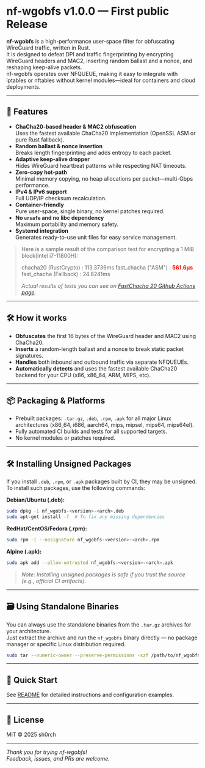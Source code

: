 # nf-wgobfs v1.0.0 — First public Release

**nf-wgobfs** is a high-performance user-space filter for obfuscating WireGuard traffic, written in Rust.  
It is designed to defeat DPI and traffic fingerprinting by encrypting WireGuard headers and MAC2, inserting random ballast and a nonce, and reshaping keep-alive packets.  
nf-wgobfs operates over NFQUEUE, making it easy to integrate with iptables or nftables without kernel modules—ideal for containers and cloud deployments.

---

## 🚀 Features

- **ChaCha20-based header & MAC2 obfuscation**  
  Uses the fastest available ChaCha20 implementation (OpenSSL ASM or pure Rust fallback).
- **Random ballast & nonce insertion**  
  Breaks length fingerprinting and adds entropy to each packet.
- **Adaptive keep-alive dropper**  
  Hides WireGuard heartbeat patterns while respecting NAT timeouts.
- **Zero-copy hot-path**  
  Minimal memory copying, no heap allocations per packet—multi-Gbps performance.
- **IPv4 & IPv6 support**  
  Full UDP/IP checksum recalculation.
- **Container-friendly**  
  Pure user-space, single binary, no kernel patches required.
- **No `unsafe` and no libc dependency**  
  Maximum portability and memory safety.
- **Systemd integration**  
  Generates ready-to-use unit files for easy service management.

> Here is a sample result of the comparison test for encrypting a 1 MiB block(Intel i7-11800H):
>
> chacha20 (RustCrypto)   : 113.3736ms
>fast_chacha ("ASM")     : <strong><span style="color: red;">561.6µs</span></strong>
>fast_chacha (Fallback)  : 24.8241ms
>
> _Actual results of tests you can see on [FastChacha 20 Github Actions page](https://github.com/sh0rch/fast_chacha/actions/workflows/tests.yml)._
---

## 🛠️ How it works

- **Obfuscates** the first 16 bytes of the WireGuard header and MAC2 using ChaCha20.
- **Inserts** a random-length ballast and a nonce to break static packet signatures.
- **Handles** both inbound and outbound traffic via separate NFQUEUEs.
- **Automatically detects** and uses the fastest available ChaCha20 backend for your CPU (x86, x86_64, ARM, MIPS, etc).

---

## 📦 Packaging & Platforms

- Prebuilt packages: `.tar.gz`, `.deb`, `.rpm`, `.apk` for all major Linux architectures (x86_64, i686, aarch64, mips, mipsel, mips64, mips64el).
- Fully automated CI builds and tests for all supported targets.
- No kernel modules or patches required.

---

## 🛠️ Installing Unsigned Packages

If you install `.deb`, `.rpm`, or `.apk` packages built by CI, they may be unsigned.  
To install such packages, use the following commands:

**Debian/Ubuntu (.deb):**
```sh
sudo dpkg -i nf_wgobfs-<version>-<arch>.deb
sudo apt-get install -f  # To fix any missing dependencies
```

**RedHat/CentOS/Fedora (.rpm):**
```sh
sudo rpm -i --nosignature nf_wgobfs-<version>-<arch>.rpm
```

**Alpine (.apk):**
```sh
sudo apk add --allow-untrusted nf_wgobfs-<version>-<arch>.apk
```

> _Note: Installing unsigned packages is safe if you trust the source (e.g., official CI artifacts)._

---


## 🗃️ Using Standalone Binaries

You can always use the standalone binaries from the `.tar.gz` archives for your architecture.  
Just extract the archive and run the `nf_wgobfs` binary directly — no package manager or specific Linux distribution required.

```sh
sudo tar --numeric-owner --preserve-permissions -xzf /path/to/nf_wgobfs-x86_64-s-<version>-<arch>.tar.gz -C /
```

---

## 🔧 Quick Start


See [README](./README.md) for detailed instructions and configuration examples.


---

## 📄 License

MIT © 2025 sh0rch

---

_Thank you for trying nf-wgobfs!  
Feedback, issues, and PRs are welcome._

